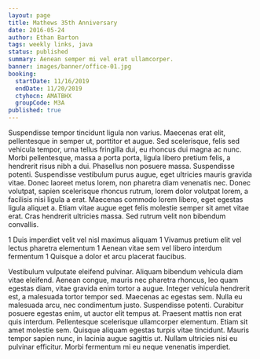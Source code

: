```yaml
---
layout: page
title: Mathews 35th Anniversary
date: 2016-05-24
author: Ethan Barton
tags: weekly links, java
status: published
summary: Aenean semper mi vel erat ullamcorper.
banner: images/banner/office-01.jpg
booking:
  startDate: 11/16/2019
  endDate: 11/20/2019
  ctyhocn: AMATBHX
  groupCode: M3A
published: true
---
```

Suspendisse tempor tincidunt ligula non varius. Maecenas erat elit, pellentesque in semper ut, porttitor et augue. Sed scelerisque, felis sed vehicula tempor, urna tellus fringilla dui, eu rhoncus dui magna ac nunc. Morbi pellentesque, massa a porta porta, ligula libero pretium felis, a hendrerit risus nibh a dui. Phasellus non posuere massa. Suspendisse potenti. Suspendisse vestibulum purus augue, eget ultricies mauris gravida vitae. Donec laoreet metus lorem, non pharetra diam venenatis nec. Donec volutpat, sapien scelerisque rhoncus rutrum, lorem dolor volutpat lorem, a facilisis nisi ligula a erat. Maecenas commodo lorem libero, eget egestas ligula aliquet a. Etiam vitae augue eget felis molestie semper sit amet vitae erat. Cras hendrerit ultricies massa. Sed rutrum velit non bibendum convallis.

1 Duis imperdiet velit vel nisl maximus aliquam
1 Vivamus pretium elit vel lectus pharetra elementum
1 Aenean vitae sem vel libero interdum fermentum
1 Quisque a dolor et arcu placerat faucibus.

Vestibulum vulputate eleifend pulvinar. Aliquam bibendum vehicula diam vitae eleifend. Aenean congue, mauris nec pharetra rhoncus, leo quam egestas diam, vitae gravida enim tortor a augue. Integer vehicula hendrerit est, a malesuada tortor tempor sed. Maecenas ac egestas sem. Nulla eu malesuada arcu, nec condimentum justo. Suspendisse potenti. Curabitur posuere egestas enim, ut auctor elit tempus at.
Praesent mattis non erat quis interdum. Pellentesque scelerisque ullamcorper elementum. Etiam sit amet molestie sem. Quisque aliquam egestas turpis vitae tincidunt. Mauris tempor sapien nunc, in lacinia augue sagittis ut. Nullam ultricies nisi eu pulvinar efficitur. Morbi fermentum mi eu neque venenatis imperdiet.
